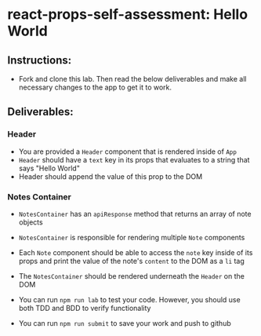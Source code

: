 # react-props-self-assessment: Hello World

## Instructions:

- Fork and clone this lab. Then read the below deliverables and make all necessary changes to the app to get it to work. 

## Deliverables:

### Header
- You are provided a `Header` component that is rendered inside of `App`
- `Header` should have a `text` key in its props that evaluates to a string that says "Hello World"
- Header should append the value of this prop to the DOM

### Notes Container
- `NotesContainer` has an `apiResponse` method that returns an array of note objects
- `NotesContainer` is responsible for rendering multiple `Note` components
- Each `Note` component should be able to access the `note` key inside of its props and print the value of the note's `content` to the DOM as a `li` tag
- The `NotesContainer` should be rendered underneath the `Header` on the DOM

- You can run `npm run lab` to test your code. However, you should use both TDD and BDD to verify functionality
- You can run `npm run submit` to save your work and push to github

